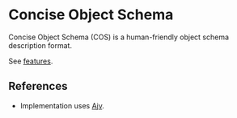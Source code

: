 # Concise Object Schema

Concise Object Schema (COS) is a human-friendly object schema description format.

See [features](./features/cos.feature).

## References

- Implementation uses [Ajv](https://ajv.js.org).
